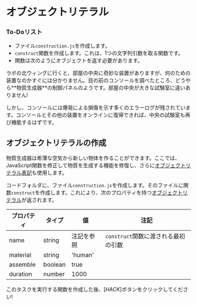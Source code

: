 # オブジェクトリテラル

<div class="aside">
<h3>To-Doリスト</h3>
<ul>
  <li>ファイル<code>construction.js</code>を作成します。</li>
  <li><code>construct</code>関数を作成します。これは、1つの文字列引数を取る関数です。</li>
  <li>関数は次のようにオブジェクトを返す必要があります。</li>
</ul>
</div>
ラボの北ウィングに行くと、部屋の中央に奇妙な装置がありますが、何のための装置なのかすぐには分かりません。目の前のコンソールを調べたところ、どうやら**物質生成器**の制御パネルのようです。部屋の中央が大きな試験室に違いありません!

しかし、コンソールには爆発による損傷を示す多くのエラーログが残されています。コンソールとその他の装置をオンラインに復帰できれば、中央の試験室も再び機能するはずです。

## オブジェクトリテラルの作成

物質生成器は希薄な空気から新しい物体を作ることができます。ここでは、JavaScript関数を修正して物質を生成する機能を修復し、さらに[オブジェクトリテラル表記](https://javascript.info/object#literals-and-properties)も使用します。

コードフォルダに、ファイル`construction.js`を作成します。そのファイルに関数`construct`を作成します。これにより、次のプロパティを持つ[オブジェクトリテラル](https://javascript.info/object#literals-and-properties)が返されます。

| プロパティ| タイプ| 値| 注記|
|----------|----------|----------|----------|
| name| string| 注記を参照| `construct`関数に渡される最初の引数|
| material| string| 'human'| |
| assemble| boolean| true| |
| duration| number| 1000| |

このタスクを実行する関数を作成した後、[*HACK*]ボタンをクリックしてください!